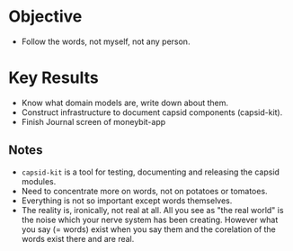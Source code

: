 # Objective

- Follow the words, not myself, not any person.

# Key Results

- Know what domain models are, write down about them.
- Construct infrastructure to document capsid components (capsid-kit).
- Finish Journal screen of moneybit-app

## Notes

- `capsid-kit` is a tool for testing, documenting and releasing the capsid modules.
- Need to concentrate more on words, not on potatoes or tomatoes.
- Everything is not so important except words themselves.
- The reality is, ironically, not real at all. All you see as "the real world" is the noise which your nerve system has been creating. However what you say (= words) exist when you say them and the corelation of the words exist there and are real.
